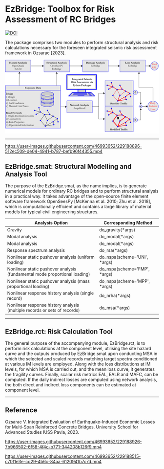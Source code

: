 # EzBridge: Toolbox for Risk Assessment of RC Bridges

[![DOI](https://zenodo.org/badge/355892998.svg)](https://zenodo.org/badge/latestdoi/355892998)

The package comprises two modules to perform structural analysis and risk calculations necessary for the foreseen integrated seismic risk assessment framework in Ozsarac [2023].

![framework](./Framework.svg)

***


https://user-images.githubusercontent.com/46993652/229188896-512ec509-de04-4941-b787-befb96f44355.mp4


## EzBridge.smat: Structural Modelling and Analysis Tool
The purpose of the EzBridge.smat, as the name implies, is to generate numerical models for  ordinary RC bridges and to perform structural analysis in a practical way. It takes advantage of the open-source finite element software framework OpenSeesPy [McKenna et al. 2010; Zhu et al. 2018], which is computationally efficient and contains a large library of material models for typical civil engineering structures.

| Analysis Option  | Corresponding Method |
| ------------- | ------------- |
| Gravity  | do_gravity(*args) |
| Modal analysis | do_modal(*args) |
| Modal analysis | do_modal(*args) |
| Response spectrum analysis | do_rsa(*args) |
| Nonlinear static pushover analysis (uniform loading) | do_nspa(scheme='UNI', *args) |
| Nonlinear static pushover analysis (fundamental mode proportional loading) | do_nspa(scheme='FMP', *args) |
| Nonlinear static pushover analysis (mass proportional loading) | do_nspa(scheme='MPP', *args) |
| Nonlinear response history analysis (single record) | do_nrha(*args) |
| Nonlinear response history analysis (multiple records or sets of records) | do_msa(*args) |

***

## EzBridge.rct: Risk Calculation Tool
The general purpose of the accompanying module, EzBridge.rct, is to perform risk  calculations at the component level, utilising the site hazard curve and the outputs produced by EzBridge.smat upon conducting MSA in which the selected and scaled records matching target spectra conditioned at various IM levels are employed. Along with the loss distributions at IM levels, for which MSA is carried out, and the mean loss curve, it generates the fragility curves. Finally, scalar risk metrics EAL, EALR and MAFC, can be computed. If the daily indirect losses are computed using network analysis, the both direct and indirect loss components can be estimated at component level.

***

## Reference
Ozsarac V. Integrated Evaluation of Earthquake-Induced Economic Losses for Multi-Span Reinforced Concrete Bridges. University School for Advanced Studies IUSS Pavia, 2023.


https://user-images.githubusercontent.com/46993652/229188926-7b966502-6f58-4f4c-b771-344208b126f9.mp4


https://user-images.githubusercontent.com/46993652/229188515-c70f1e3e-cd29-4b6c-84aa-6120941b7c7d.mp4
